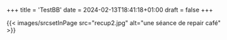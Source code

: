 +++
title = 'TestBB'
date = 2024-02-13T18:41:18+01:00
draft = false
+++

{{< images/srcsetInPage src="recup2.jpg" alt="une séance de repair café" >}}